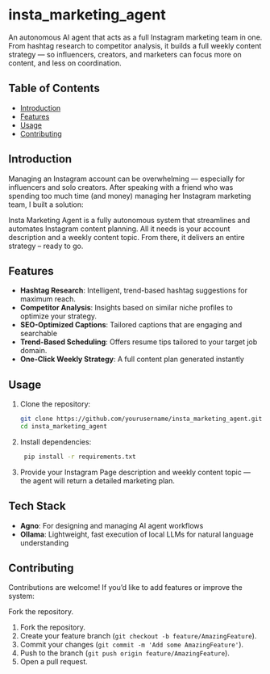 
# insta_marketing_agent
An autonomous AI agent that acts as a full Instagram marketing team in one. From hashtag research to competitor analysis, it builds a full weekly content strategy — so influencers, creators, and marketers can focus more on content, and less on coordination.
## Table of Contents
- [Introduction](#introduction)
- [Features](#features)
- [Usage](#usage)
- [Contributing](#contributing)

## Introduction
Managing an Instagram account can be overwhelming — especially for influencers and solo creators. After speaking with a friend who was spending too much time (and money) managing her Instagram marketing team, I built a solution:

Insta Marketing Agent is a fully autonomous system that streamlines and automates Instagram content planning. All it needs is your account description and a weekly content topic. From there, it delivers an entire strategy – ready to go.

## Features
- **Hashtag Research**: Intelligent, trend-based hashtag suggestions for maximum reach.
- **Competitor Analysis**:  Insights based on similar niche profiles to optimize your strategy.
- **SEO-Optimized Captions**: Tailored captions that are engaging and searchable
- **Trend-Based Scheduling**: Offers resume tips tailored to your target job domain.
- **One-Click Weekly Strategy**: A full content plan generated instantly

## Usage

1. Clone the repository:

    ```bash
    git clone https://github.com/yourusername/insta_marketing_agent.git  
    cd insta_marketing_agent  
    ```
2. Install dependencies:
   ```bash
    pip install -r requirements.txt  
   ```
   
3. Provide your Instagram Page description and weekly content topic — the agent will return a detailed marketing plan.

## Tech Stack
- **Agno**: For designing and managing AI agent workflows
- **Ollama**: Lightweight, fast execution of local LLMs for natural language understanding



## Contributing
Contributions are welcome! If you’d like to add features or improve the system:

Fork the repository.

1. Fork the repository.
2. Create your feature branch (`git checkout -b feature/AmazingFeature`).
3. Commit your changes (`git commit -m 'Add some AmazingFeature'`).
4. Push to the branch (`git push origin feature/AmazingFeature`).
5. Open a pull request.
